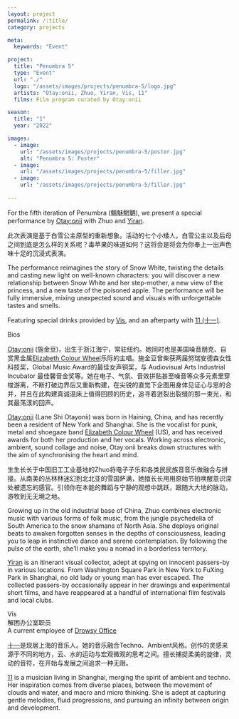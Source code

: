```yaml
---
layout: project
permalink: /:title/
category: projects

meta:
  keywords: "Event"

project:
  title: "Penumbra 5"
  type: "Event"
  url: "./"
  logo: "/assets/images/projects/penumbra-5/logo.jpg"
  artists: "Otay:onii, Zhuo, Yiran, Vis, 11"
  films: Film program curated by Otay:onii

season:
  title: "1"
  year: "2022"

images:
  - image:
    url: "/assets/images/projects/penumbra-5/poster.jpg"
    alt: "Penumbra 5: Poster"
  - image:
    url: "/assets/images/projects/penumbra-5/filler.jpg"
  - image:
    url: "/assets/images/projects/penumbra-5/filler.jpg"
    
---
```

<p>For the fifth iteration of Penumbra (魑魅魍魉), we present a special performance by <a href="https://www.laneshiotayonii.com/">Otay:onii</a> with Zhuo and <a href="https://yiranguoart.com/">Yiran</a>.</p>

<p>此次表演是基于白雪公主原型的重新想象。活动的七个小矮人，白雪公主以及后母之间到底是怎么样的关系呢？毒苹果的味道如何？这将会是将会为你奉上一出声色味十足的沉浸式表演。</p>

<p>The performance reimagines the story of Snow White, twisting the details and casting new light on well-known characters: you will discover a new relationship between Snow White and her step-mother, a new view of the princess, and a new taste of the poisoned apple. The performance will be fully immersive, mixing unexpected sound and visuals with unforgettable tastes and smells.</p>

<p>Featuring special drinks provided by <a href="https://instagram.com/drowsy_office">Vis</a>, and an afterparty with <a href="https://soundcloud.com/shiyi0616">11 (十一)</a>.</p>

<span class="h2">Bios</span>

<p><a href="https://www.laneshiotayonii.com/">Otay:onii</a>  (施金豆)，出生于浙江海宁，常驻纽约。她同时也是美国噪音朋克、自赏黑金属<a href="https://elizabethcolourwheel.bandcamp.com/">Elizabeth Colour Wheel</a>乐际的主唱。施金豆曾柴获两届努瑞安德森女性科技奖，Global Music Award的最佳女声铜奖，与 Audiovisual Arts Industrial Incubator 最佳馨音金奖等。她在电子、气氛、音效拼贴甚至噪音等众多元素里穿梭游离，不断打破边界后又重新构建，在尖锐的直觉下企图用身体见证心与思的合并，并且在此构建真诚温床上值得回顾的历史，追寻着迸裂出裂缝的那一束光，和其最荡漾的回声。</p>

<p><a href="https://www.laneshiotayonii.com/">Otay:onii</a> (Lane Shi Otayonii) was born in Haining, China, and has recently been a resident of New York and Shanghai. She is the vocalist for punk, metal and shoegaze band <a href="https://elizabethcolourwheel.bandcamp.com/">Elizabeth Colour Wheel</a> (US), and has received awards for both her production and her vocals. Working across electronic, ambient, sound collage and noise, Otay:onii breaks down structures with the aim of synchronising the heart and mind.</p>

<p>⽣生⻓长于中国旧⼯工业基地的Zhuo将电⼦子乐和各类⺠民族⾳音乐做融合与拼接。从南美的丛林林迷幻到北北亚的雪国萨满，她擅⻓长⽤用原始节拍唤醒意识深处被遗忘的感官。引领你在本能的舞蹈与宁静的观想中跳跃，跟随⼤大地的脉动，游牧到⽆无境之地。</p>

<p>Growing up in the old industrial base of China, Zhuo combines electronic music with various forms of folk music, from the jungle psychedelia of South America to the snow shamans of North Asia. She deploys original beats to awaken forgotten senses in the depths of consciousness, leading you to leap in instinctive dance and serene contemplation. By following the pulse of the earth, she’ll make you a nomad in a borderless territory.</p>

<p><a href="https://yiranguoart.com/">Yiran</a> is an itinerant visual collector, adept at spying on innocent passers-by in various locations. From Washington Square Park in New York to FuXing Park in Shanghai, no old lady or young man has ever escaped. The collected passers-by occasionally appear in her drawings and experimental short films, and have reappeared at a handful of international film festivals and local clubs.</p>

<p>Vis<br> 
解困办公室职员<br>
A current employee of <a href="https://instagram.com/drowsy_office">Drowsy Office</a></p>

<p><a href="https://soundcloud.com/shiyi0616">十一</a>是现居上海的音乐人。她的音乐融合Techno、Ambient风格。创作的灵感来源于不同的地方，云、水的运动与宏观微观的思考之间。擅长捕捉柔美的旋律，灵动的音符，在开始与发展之间追求一种无限。</p>

<p><a href="https://soundcloud.com/shiyi0616">11</a> is a musician living in Shanghai, merging the spirit of ambient and techno. Her inspiration comes from diverse places, between the movement of clouds and water, and macro and micro thinking. She is adept at capturing gentle melodies, fluid progressions, and pursuing an infinity between origin and development.</p>